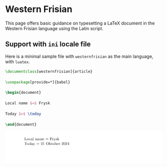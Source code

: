 # Western Frisian

This page offers basic guidance on typesetting a LaTeX document in the
Western Frisian language using the Latin script.

## Support with `ini` locale file

Here is a minimal sample file with `westernfrisian` as the main language, with `luatex`.

```tex
\documentclass[westernfrisian]{article}

\usepackage[provide=*]{babel}

\begin{document}

Local name $=$ Frysk

Today $=$ \today

\end{document}
```

![](../media/locale-westernfrisian.png)